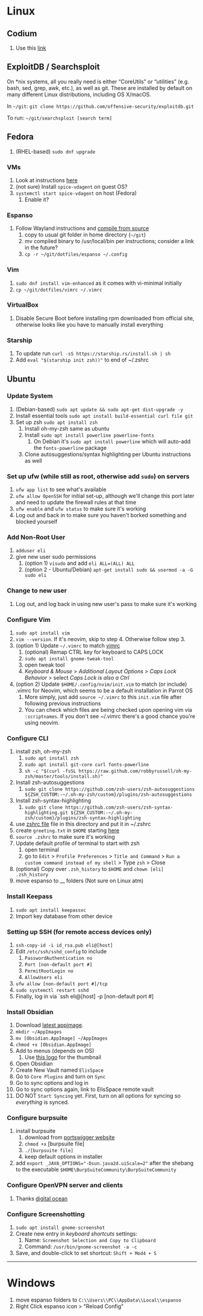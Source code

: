 # Linux

## Codium
1. Use this [link](https://gitlab.com/paulcarroty/vscodium-deb-rpm-repo)

## ExploitDB / Searchsploit
On \*nix systems, all you really need is either “CoreUtils” or “utilities” (e.g. bash, sed, grep, awk, etc.), as well as git. These are installed by default on many different Linux distributions, including OS X/macOS.

In `~/git`:
`git clone https://github.com/offensive-security/exploitdb.git`

To run:
`~/git/searchsploit [search term]`

## Fedora
1. (RHEL-based) `sudo dnf upgrade`

### VMs
1. Look at instructions [here]([200~https://docs.fedoraproject.org/en-US/quick-docs/getting-started-with-virtualization/)
2. (not sure) Install `spice-vdagent` on guest OS?
3. `systemctl start spice-vdagent` on host (Fedora)
	1. Enable it?

### Espanso
1. Follow Wayland instructions and [compile from source](https://espanso.org/docs/install/linux/#install-on-wayland)
	1. copy to usual git folder in home directory (`~/git`)
	2. mv compiled binary to /usr/local/bin per instructions; consider a link in the future?
	3. `cp -r ~/git/dotfiles/espanso ~/.config`

### Vim
1. `sudo dnf install vim-enhanced` as it comes with vi-minimal initially
2. `cp ~/git/dotfiles/vimrc ~/.vimrc`

### VirtualBox
1. Disable Secure Boot before installing rpm downloaded from official site, otherwise looks like you have to manually install everything

### Starship
1. To update run `curl -sS https://starship.rs/install.sh | sh`
2. Add `eval "$(starship init zsh))"` to end of ~/.zshrc

## Ubuntu

### Update System
1. (Debian-based) `sudo apt update && sudo apt-get dist-upgrade -y`
2. Install essential tools `sudo apt install build-essential curl file git`
3. Set up zsh `sudo apt install zsh`
	1. Install oh-my-zsh same as ubuntu
	2. Install `sudo apt install powerline powerline-fonts`
		1. On Debian it's `sudo apt install powerline` which will auto-add the `fonts-powerline` package 
	3. Clone autosuggestions/syntax highlighting per Ubuntu instructions as well 

### Set up ufw (while still as root, otherwise add `sudo`) on servers
1. `ufw app list` to see what's available
2. `ufw allow OpenSSH` for initial set-up, although we'll change this port later and need to update the firewall rules at that time
3. `ufw enable` and `ufw status` to make sure it's working
4. Log out and back in to make sure you haven't borked something and blocked yourself

### Add Non-Root User
1. `adduser eli`
2. give new user sudo permissions
    1. (option 1) `visudo` and add `eli ALL=(ALL) ALL`
    2. (option 2 - Ubuntu/Debian) `apt-get install sudo && usermod -a -G sudo eli` 

### Change to new user
1. Log out, and log back in using new user's pass to make sure it's working

### Configure Vim
1. `sudo apt install vim`
2. `vim --version`. If it's neovim, skip to step 4. Otherwise follow step 3.
3. (option 1) Update `~/.vimrc` to match [vimrc](vimrc)
    1. (optional) Remap CTRL key for keyboard to CAPS LOCK
      1. `sudo apt install gnome-tweak-tool`
      2. open tweak tool
      3. _Keyboard & Mouse_ > _Additional Layout Options_ > _Caps Lock Behavior_ > select _Caps Lock is also a Ctrl_
4.  (option 2) Update `$HOME/.config/nvim/init.vim` to match (or include) .vimrc for Neovim, which seems to be a default installation in Parrot OS
    1. More simply, just add `source ~/.vimrc` to this `init.vim` file after following previous instructions
    2. You can check which files are being checked upon opening vim via `:scriptnames`. If you don't see ~/.vimrc there's a good chance you're using neovim.       

### Configure CLI
1. install zsh, oh-my-zsh
    1. `sudo apt install zsh`
    2. `sudo apt install git-core curl fonts-powerline`
    3. `sh -c "$(curl -fsSL https://raw.github.com/robbyrussell/oh-my-zsh/master/tools/install.sh)"`
2. Install zsh-autosuggestions
    1. `sudo git clone https://github.com/zsh-users/zsh-autosuggestions ${ZSH_CUSTOM:-~/.oh-my-zsh/custom}/plugins/zsh-autosuggestions`  
3. Install zsh-syntax-highlighting
    1. `sudo git clone https://github.com/zsh-users/zsh-syntax-highlighting.git ${ZSH_CUSTOM:-~/.oh-my-zsh/custom}/plugins/zsh-syntax-highlighting`  
4. use [zshrc file](zshrc) file in this directory and put it in ~/.zshrc
5. create `greeting.txt` in `$HOME` starting [here](http://www.patorjk.com/software/taag/#p=display&f=Doom&t=once%20more%0Ainto%20the%20%0Abreach)
6. `source .zshrc` to make sure it's working
7. Update default profile of terminal to start with zsh
    1. open terminal 
    2. go to `Edit` >  `Profile Preferences` > `Title and Command` > `Run a custom command instead of my shell` > Type `zsh` > Close
8. (optional) Copy over `.zsh_history` to `$HOME` and `chown [eli] .zsh_history`  
9. move espanso to __ folders (Not sure on Linux atm)

### Install Keepass
1. `sudo apt install keepassxc`
2. Import key database from other device

### Setting up SSH (for remote access devices only)
1. `ssh-copy-id -i id_rsa.pub eli@[host]`
2. Edit `/etc/ssh/sshd_config` to include
    1.  `PasswordAuthentication no`
    2. `Port [non-default port #]`
    3. `PermitRootLogin no`
    4. `AllowUsers eli`
5. `ufw allow [non-default port #]/tcp`
6. `sudo systemctl restart sshd`
7. Finally, log in via `ssh eli@[host] -p [non-default port #]

### Install Obsidian
1. Download [latest appimage](https://obsidian.md/download).
2. `mkdir ~/AppImages`
3. `mv [Obsidian.AppImage] ~/AppImages`
4. `chmod +x [Obsidian.AppImage]`
5. Add to menus (depends on OS)
    1. Use [this logo](obsidian-logo.png) for the thumbnail 
6. Open Obsidian
7. Create New Vault named `ElisSpace`
8. Go to `Core Plugins` and turn on `Sync`
9. Go to sync options and log in 
10. Go to sync options again, link to ElisSpace remote vault
11. DO NOT `Start Syncing` yet. First, turn on all options for syncing so _everything_ is synced.

### Configure burpsuite
1. install burpsuite
    1. download from [portswigger website](https://portswigger.net/burp/releases/community/latest)
    2. `chmod +x` [burpsuite file]
    3. `./[burpsuite file]`
    4. keep default options in installer 
3. add `export _JAVA_OPTIONS="-Dsun.java2d.uiScale=2"` after the shebang to the executable `$HOME\BurpSuiteCommunity\BurpSuiteCommunity` 

### Configure OpenVPN server and clients
1. Thanks [digital ocean](https://www.digitalocean.com/community/tutorials/how-to-set-up-and-configure-an-openvpn-server-on-ubuntu-20-04)

### Configure Screenshotting
1. `sudo apt install gnome-screenshot`
2. Create new entry in _keyboard shortcuts_ settings:
    1. Name: `Screenshot Selection and Copy to Clipboard`
    2. Command: `/usr/bin/gnome-screenshot -a -c`
3. Save, and double-click to set shortcut: `Shift + Mod4 + S`
---
# Windows
1. move espanso folders to `C:\\Users\\PC\\AppData\\Local\\espanso`
2. Right Click espanso icon > "Reload Config"

